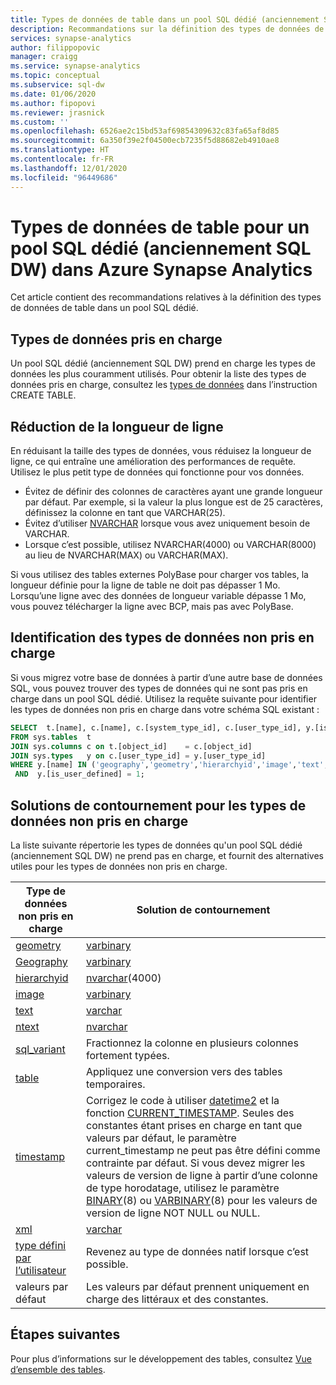 ```yaml
---
title: Types de données de table dans un pool SQL dédié (anciennement SQL DW)
description: Recommandations sur la définition des types de données de table pour un pool SQL dédié (anciennement SQL DW) dans Azure Synapse Analytics.
services: synapse-analytics
author: filippopovic
manager: craigg
ms.service: synapse-analytics
ms.topic: conceptual
ms.subservice: sql-dw
ms.date: 01/06/2020
ms.author: fipopovi
ms.reviewer: jrasnick
ms.custom: ''
ms.openlocfilehash: 6526ae2c15bd53af69854309632c83fa65af8d85
ms.sourcegitcommit: 6a350f39e2f04500ecb7235f5d88682eb4910ae8
ms.translationtype: HT
ms.contentlocale: fr-FR
ms.lasthandoff: 12/01/2020
ms.locfileid: "96449686"
---
```

# <a name="table-data-types-for-dedicated-sql-pool-formerly--sql-dw-in-azure-synapse-analytics"></a>Types de données de table pour un pool SQL dédié (anciennement SQL DW) dans Azure Synapse Analytics 

Cet article contient des recommandations relatives à la définition des types de données de table dans un pool SQL dédié.

## <a name="supported-data-types"></a>Types de données pris en charge

Un pool SQL dédié (anciennement SQL DW) prend en charge les types de données les plus couramment utilisés. Pour obtenir la liste des types de données pris en charge, consultez les [types de données](/sql/t-sql/statements/create-table-azure-sql-data-warehouse?toc=/azure/synapse-analytics/sql-data-warehouse/toc.json&bc=/azure/synapse-analytics/sql-data-warehouse/breadcrumb/toc.json&view=azure-sqldw-latest&preserve-view=true#DataTypes) dans l’instruction CREATE TABLE.

## <a name="minimize-row-length"></a>Réduction de la longueur de ligne

En réduisant la taille des types de données, vous réduisez la longueur de ligne, ce qui entraîne une amélioration des performances de requête. Utilisez le plus petit type de données qui fonctionne pour vos données.

- Évitez de définir des colonnes de caractères ayant une grande longueur par défaut. Par exemple, si la valeur la plus longue est de 25 caractères, définissez la colonne en tant que VARCHAR(25).
- Évitez d’utiliser [NVARCHAR](/sql/t-sql/data-types/nchar-and-nvarchar-transact-sql?toc=/azure/synapse-analytics/sql-data-warehouse/toc.json&bc=/azure/synapse-analytics/sql-data-warehouse/breadcrumb/toc.json&view=azure-sqldw-latest&preserve-view=true) lorsque vous avez uniquement besoin de VARCHAR.
- Lorsque c’est possible, utilisez NVARCHAR(4000) ou VARCHAR(8000) au lieu de NVARCHAR(MAX) ou VARCHAR(MAX).

Si vous utilisez des tables externes PolyBase pour charger vos tables, la longueur définie pour la ligne de table ne doit pas dépasser 1 Mo. Lorsqu’une ligne avec des données de longueur variable dépasse 1 Mo, vous pouvez télécharger la ligne avec BCP, mais pas avec PolyBase.

## <a name="identify-unsupported-data-types"></a>Identification des types de données non pris en charge

Si vous migrez votre base de données à partir d’une autre base de données SQL, vous pouvez trouver des types de données qui ne sont pas pris en charge dans un pool SQL dédié. Utilisez la requête suivante pour identifier les types de données non pris en charge dans votre schéma SQL existant :

```sql
SELECT  t.[name], c.[name], c.[system_type_id], c.[user_type_id], y.[is_user_defined], y.[name]
FROM sys.tables  t
JOIN sys.columns c on t.[object_id]    = c.[object_id]
JOIN sys.types   y on c.[user_type_id] = y.[user_type_id]
WHERE y.[name] IN ('geography','geometry','hierarchyid','image','text','ntext','sql_variant','xml')
 AND  y.[is_user_defined] = 1;
```

## <a name="workarounds-for-unsupported-data-types"></a><a name="unsupported-data-types"></a>Solutions de contournement pour les types de données non pris en charge

La liste suivante répertorie les types de données qu'un pool SQL dédié (anciennement SQL DW) ne prend pas en charge, et fournit des alternatives utiles pour les types de données non pris en charge.

| Type de données non pris en charge | Solution de contournement |
| --- | --- |
| [geometry](/sql/t-sql/spatial-geometry/spatial-types-geometry-transact-sql?toc=/azure/synapse-analytics/sql-data-warehouse/toc.json&bc=/azure/synapse-analytics/sql-data-warehouse/breadcrumb/toc.json&view=azure-sqldw-latest&preserve-view=true) |[varbinary](/sql/t-sql/data-types/binary-and-varbinary-transact-sql?toc=/azure/synapse-analytics/sql-data-warehouse/toc.json&bc=/azure/synapse-analytics/sql-data-warehouse/breadcrumb/toc.json&view=azure-sqldw-latest&preserve-view=true) |
| [Geography](/sql/t-sql/spatial-geography/spatial-types-geography) |[varbinary](/sql/t-sql/data-types/binary-and-varbinary-transact-sql?toc=/azure/synapse-analytics/sql-data-warehouse/toc.json&bc=/azure/synapse-analytics/sql-data-warehouse/breadcrumb/toc.json&view=azure-sqldw-latest&preserve-view=true) |
| [hierarchyid](/sql/t-sql/data-types/hierarchyid-data-type-method-reference) |[nvarchar](/sql/t-sql/data-types/nchar-and-nvarchar-transact-sql?toc=/azure/synapse-analytics/sql-data-warehouse/toc.json&bc=/azure/synapse-analytics/sql-data-warehouse/breadcrumb/toc.json&view=azure-sqldw-latest&preserve-view=true)(4000) |
| [image](/sql/t-sql/data-types/ntext-text-and-image-transact-sql?toc=/azure/synapse-analytics/sql-data-warehouse/toc.json&bc=/azure/synapse-analytics/sql-data-warehouse/breadcrumb/toc.json&view=azure-sqldw-latest&preserve-view=true) |[varbinary](/sql/t-sql/data-types/binary-and-varbinary-transact-sql?toc=/azure/synapse-analytics/sql-data-warehouse/toc.json&bc=/azure/synapse-analytics/sql-data-warehouse/breadcrumb/toc.json&view=azure-sqldw-latest&preserve-view=true) |
| [text](/sql/t-sql/data-types/ntext-text-and-image-transact-sql?toc=/azure/synapse-analytics/sql-data-warehouse/toc.json&bc=/azure/synapse-analytics/sql-data-warehouse/breadcrumb/toc.json&view=azure-sqldw-latest&preserve-view=true) |[varchar](/sql/t-sql/data-types/char-and-varchar-transact-sql?toc=/azure/synapse-analytics/sql-data-warehouse/toc.json&bc=/azure/synapse-analytics/sql-data-warehouse/breadcrumb/toc.json&view=azure-sqldw-latest&preserve-view=true) |
| [ntext](/sql/t-sql/data-types/ntext-text-and-image-transact-sql?toc=/azure/synapse-analytics/sql-data-warehouse/toc.json&bc=/azure/synapse-analytics/sql-data-warehouse/breadcrumb/toc.json&view=azure-sqldw-latest&preserve-view=true) |[nvarchar](/sql/t-sql/data-types/nchar-and-nvarchar-transact-sql?toc=/azure/synapse-analytics/sql-data-warehouse/toc.json&bc=/azure/synapse-analytics/sql-data-warehouse/breadcrumb/toc.json&view=azure-sqldw-latest&preserve-view=true) |
| [sql_variant](/sql/t-sql/data-types/sql-variant-transact-sql?toc=/azure/synapse-analytics/sql-data-warehouse/toc.json&bc=/azure/synapse-analytics/sql-data-warehouse/breadcrumb/toc.json&view=azure-sqldw-latest&preserve-view=true) |Fractionnez la colonne en plusieurs colonnes fortement typées. |
| [table](/sql/t-sql/data-types/table-transact-sql?toc=/azure/synapse-analytics/sql-data-warehouse/toc.json&bc=/azure/synapse-analytics/sql-data-warehouse/breadcrumb/toc.json&view=azure-sqldw-latest&preserve-view=true) |Appliquez une conversion vers des tables temporaires. |
| [timestamp](/sql/t-sql/data-types/date-and-time-types) |Corrigez le code à utiliser [datetime2](/sql/t-sql/data-types/datetime2-transact-sql?toc=/azure/synapse-analytics/sql-data-warehouse/toc.json&bc=/azure/synapse-analytics/sql-data-warehouse/breadcrumb/toc.json&view=azure-sqldw-latest&preserve-view=true) et la fonction [CURRENT_TIMESTAMP](/sql/t-sql/functions/current-timestamp-transact-sql?toc=/azure/synapse-analytics/sql-data-warehouse/toc.json&bc=/azure/synapse-analytics/sql-data-warehouse/breadcrumb/toc.json&view=azure-sqldw-latest&preserve-view=true). Seules des constantes étant prises en charge en tant que valeurs par défaut, le paramètre current_timestamp ne peut pas être défini comme contrainte par défaut. Si vous devez migrer les valeurs de version de ligne à partir d’une colonne de type horodatage, utilisez le paramètre [BINARY](/sql/t-sql/data-types/binary-and-varbinary-transact-sql?toc=/azure/synapse-analytics/sql-data-warehouse/toc.json&bc=/azure/synapse-analytics/sql-data-warehouse/breadcrumb/toc.json&view=azure-sqldw-latest&preserve-view=true)(8) ou [VARBINARY](/sql/t-sql/data-types/binary-and-varbinary-transact-sql?toc=/azure/synapse-analytics/sql-data-warehouse/toc.json&bc=/azure/synapse-analytics/sql-data-warehouse/breadcrumb/toc.json&view=azure-sqldw-latest&preserve-view=true)(8) pour les valeurs de version de ligne NOT NULL ou NULL. |
| [xml](/sql/t-sql/xml/xml-transact-sql?toc=/azure/synapse-analytics/sql-data-warehouse/toc.json&bc=/azure/synapse-analytics/sql-data-warehouse/breadcrumb/toc.json&view=azure-sqldw-latest&preserve-view=true) |[varchar](/sql/t-sql/data-types/char-and-varchar-transact-sql?toc=/azure/synapse-analytics/sql-data-warehouse/toc.json&bc=/azure/synapse-analytics/sql-data-warehouse/breadcrumb/toc.json&view=azure-sqldw-latest&preserve-view=true) |
| [type défini par l’utilisateur](/sql/relational-databases/native-client/features/using-user-defined-types?toc=/azure/synapse-analytics/sql-data-warehouse/toc.json&bc=/azure/synapse-analytics/sql-data-warehouse/breadcrumb/toc.json&view=azure-sqldw-latest&preserve-view=true) |Revenez au type de données natif lorsque c’est possible. |
| valeurs par défaut | Les valeurs par défaut prennent uniquement en charge des littéraux et des constantes. |

## <a name="next-steps"></a>Étapes suivantes

Pour plus d’informations sur le développement des tables, consultez [Vue d’ensemble des tables](sql-data-warehouse-tables-overview.md).
